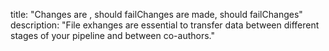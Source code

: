title: "Changes are , should failChanges are made, should failChanges"
description: "File exhanges are essential to transfer data between different stages of your pipeline and between co-authors."
